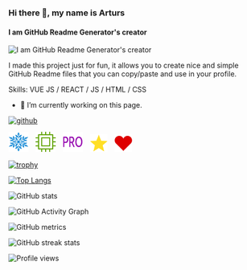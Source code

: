 ### Hi there 👋, my name is Arturs
#### I am GitHub Readme Generator's creator
![I am GitHub Readme Generator's creator](https://scontent.fdac13-1.fna.fbcdn.net/v/t39.30808-6/269591676_3113623215563560_4514453921828936822_n.jpg?stp=dst-jpg_s960x960&_nc_cat=110&ccb=1-5&_nc_sid=e3f864&_nc_ohc=VP6_aI4axXkAX8QirQU&_nc_ht=scontent.fdac13-1.fna&oh=00_AT-LsxZC5m7KhZ38xvKozl6ZXyQcZMi1j0cYCrSS9t6vgw&oe=62341CAB)

I made this project just for fun, it allows you to create nice and simple GitHub Readme files that you can copy/paste and use in your profile.

Skills: VUE JS / REACT / JS / HTML / CSS

- 🔭 I’m currently working on this page. 


[<img src='https://cdn.jsdelivr.net/npm/simple-icons@3.0.1/icons/github.svg' alt='github' height='40'>](https://github.com/pallobbiwas)  

<a href='https://archiveprogram.github.com/'><img src='https://raw.githubusercontent.com/acervenky/animated-github-badges/master/assets/acbadge.gif' width='40' height='40'></a> <a href='https://docs.github.com/en/developers'><img src='https://raw.githubusercontent.com/acervenky/animated-github-badges/master/assets/devbadge.gif' width='40' height='40'></a> <a href='https://github.com/pricing'><img src='https://raw.githubusercontent.com/acervenky/animated-github-badges/master/assets/pro.gif' width='40' height='40'></a> <a href='https://stars.github.com/'><img src='https://raw.githubusercontent.com/acervenky/animated-github-badges/master/assets/starbadge.gif' width='35' height='35'></a> <a href='https://docs.github.com/en/github/supporting-the-open-source-community-with-github-sponsors'><img src='https://raw.githubusercontent.com/acervenky/animated-github-badges/master/assets/sponsorbadge.gif' width='35' height='35'></a> 

[![trophy](https://github-profile-trophy.vercel.app/?username=pallobbiwas)](https://github.com/ryo-ma/github-profile-trophy)

[![Top Langs](https://github-readme-stats.vercel.app/api/top-langs/?username=pallobbiwas)](https://github.com/anuraghazra/github-readme-stats)

![GitHub stats](https://github-readme-stats.vercel.app/api?username=pallobbiwas&show_icons=true&count_private=true)  

![GitHub Activity Graph](https://activity-graph.herokuapp.com/graph?username=pallobbiwas)  

![GitHub metrics](https://metrics.lecoq.io/pallobbiwas)  

![GitHub streak stats](https://github-readme-streak-stats.herokuapp.com/?user=pallobbiwas)  

![Profile views](https://gpvc.arturio.dev/pallobbiwas)  
